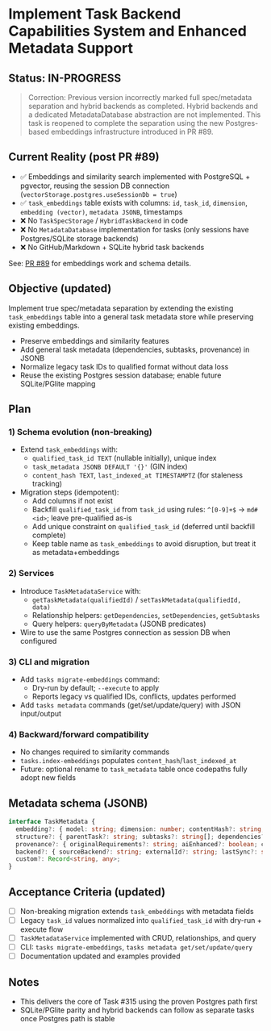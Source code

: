 # Implement Task Backend Capabilities System and Enhanced Metadata Support

## Status: IN-PROGRESS

> Correction: Previous version incorrectly marked full spec/metadata separation and hybrid backends as completed. Hybrid backends and a dedicated MetadataDatabase abstraction are not implemented. This task is reopened to complete the separation using the new Postgres-based embeddings infrastructure introduced in PR #89.

## Current Reality (post PR #89)

- ✅ Embeddings and similarity search implemented with PostgreSQL + pgvector, reusing the session DB connection (`vectorStorage.postgres.useSessionDb = true`)
- ✅ `task_embeddings` table exists with columns: `id`, `task_id`, `dimension`, `embedding (vector)`, `metadata JSONB`, timestamps
- ❌ No `TaskSpecStorage` / `HybridTaskBackend` in code
- ❌ No `MetadataDatabase` implementation for tasks (only sessions have Postgres/SQLite storage backends)
- ❌ No GitHub/Markdown + SQLite hybrid task backends

See: [PR #89](https://github.com/edobry/minsky/pull/89) for embeddings work and schema details.

## Objective (updated)

Implement true spec/metadata separation by extending the existing `task_embeddings` table into a general task metadata store while preserving existing embeddings.

- Preserve embeddings and similarity features
- Add general task metadata (dependencies, subtasks, provenance) in JSONB
- Normalize legacy task IDs to qualified format without data loss
- Reuse the existing Postgres session database; enable future SQLite/PGlite mapping

## Plan

### 1) Schema evolution (non-breaking)

- Extend `task_embeddings` with:
  - `qualified_task_id TEXT` (nullable initially), unique index
  - `task_metadata JSONB DEFAULT '{}'` (GIN index)
  - `content_hash TEXT`, `last_indexed_at TIMESTAMPTZ` (for staleness tracking)
- Migration steps (idempotent):
  - Add columns if not exist
  - Backfill `qualified_task_id` from `task_id` using rules: `^[0-9]+$` → `md#<id>`; leave pre-qualified as-is
  - Add unique constraint on `qualified_task_id` (deferred until backfill complete)
  - Keep table name as `task_embeddings` to avoid disruption, but treat it as metadata+embeddings

### 2) Services

- Introduce `TaskMetadataService` with:
  - `getTaskMetadata(qualifiedId)` / `setTaskMetadata(qualifiedId, data)`
  - Relationship helpers: `getDependencies`, `setDependencies`, `getSubtasks`
  - Query helpers: `queryByMetadata` (JSONB predicates)
- Wire to use the same Postgres connection as session DB when configured

### 3) CLI and migration

- Add `tasks migrate-embeddings` command:
  - Dry-run by default; `--execute` to apply
  - Reports legacy vs qualified IDs, conflicts, updates performed
- Add `tasks metadata` commands (get/set/update/query) with JSON input/output

### 4) Backward/forward compatibility

- No changes required to similarity commands
- `tasks.index-embeddings` populates `content_hash`/`last_indexed_at`
- Future: optional rename to `task_metadata` table once codepaths fully adopt new fields

## Metadata schema (JSONB)

```ts
interface TaskMetadata {
  embedding?: { model: string; dimension: number; contentHash?: string; lastIndexed?: string };
  structure?: { parentTask?: string; subtasks?: string[]; dependencies?: { prerequisite?: string[]; optional?: string[]; related?: string[] } };
  provenance?: { originalRequirements?: string; aiEnhanced?: boolean; creationContext?: string; lastModified?: string };
  backend?: { sourceBackend?: string; externalId?: string; lastSync?: string; syncMetadata?: Record<string, any> };
  custom?: Record<string, any>;
}
```

## Acceptance Criteria (updated)

- [ ] Non-breaking migration extends `task_embeddings` with metadata fields
- [ ] Legacy `task_id` values normalized into `qualified_task_id` with dry-run + execute flow
- [ ] `TaskMetadataService` implemented with CRUD, relationships, and query
- [ ] CLI: `tasks migrate-embeddings`, `tasks metadata get/set/update/query`
- [ ] Documentation updated and examples provided

## Notes

- This delivers the core of Task #315 using the proven Postgres path first
- SQLite/PGlite parity and hybrid backends can follow as separate tasks once Postgres path is stable
